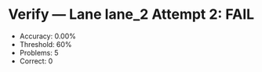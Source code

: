 # Verify — Lane lane_2 Attempt 2: FAIL

- Accuracy: 0.00%
- Threshold: 60%
- Problems: 5
- Correct: 0